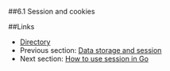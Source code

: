 ##6.1 Session and cookies


##Links
- [Directory](preface.md)
- Previous section: [Data storage and session](06.0.md)
- Next section: [How to use session in Go](06.2.md)